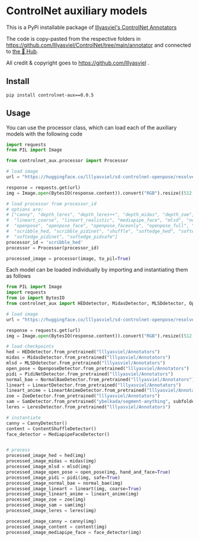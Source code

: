# ControlNet auxiliary models

This is a PyPi installable package of [lllyasviel's ControlNet Annotators](https://github.com/lllyasviel/ControlNet/tree/main/annotator)

The code is copy-pasted from the respective folders in https://github.com/lllyasviel/ControlNet/tree/main/annotator and connected to [the 🤗 Hub](https://huggingface.co/lllyasviel/Annotators).

All credit & copyright goes to https://github.com/lllyasviel .

## Install

```
pip install controlnet-aux==0.0.5
```

## Usage


You can use the processor class, which can load each of the auxiliary models with the following code
```python
import requests
from PIL import Image

from controlnet_aux.processor import Processor

# load image
url = "https://huggingface.co/lllyasviel/sd-controlnet-openpose/resolve/main/images/pose.png"

response = requests.get(url)
img = Image.open(BytesIO(response.content)).convert("RGB").resize((512, 512))

# load processor from processor_id
# options are:
# ["canny", "depth_leres", "depth_leres++", "depth_midas", "depth_zoe", "lineart_anime",
#  "lineart_coarse", "lineart_realistic", "mediapipe_face", "mlsd", "normal_bae", "normal_midas",
#  "openpose", "openpose_face", "openpose_faceonly", "openpose_full", "openpose_hand",
#  "scribble_hed, "scribble_pidinet", "shuffle", "softedge_hed", "softedge_hedsafe",
#  "softedge_pidinet", "softedge_pidsafe"]
processor_id = 'scribble_hed'
processor = Processor(processor_id)

processed_image = processor(image, to_pil=True)
```

Each model can be loaded individually by importing and instantiating them as follows
```python
from PIL import Image
import requests
from io import BytesIO
from controlnet_aux import HEDdetector, MidasDetector, MLSDdetector, OpenposeDetector, PidiNetDetector, NormalBaeDetector, LineartDetector, LineartAnimeDetector, CannyDetector, ContentShuffleDetector, ZoeDetector, MediapipeFaceDetector, SamDetector, LeresDetector

# load image
url = "https://huggingface.co/lllyasviel/sd-controlnet-openpose/resolve/main/images/pose.png"

response = requests.get(url)
img = Image.open(BytesIO(response.content)).convert("RGB").resize((512, 512))

# load checkpoints
hed = HEDdetector.from_pretrained("lllyasviel/Annotators")
midas = MidasDetector.from_pretrained("lllyasviel/Annotators")
mlsd = MLSDdetector.from_pretrained("lllyasviel/Annotators")
open_pose = OpenposeDetector.from_pretrained("lllyasviel/Annotators")
pidi = PidiNetDetector.from_pretrained("lllyasviel/Annotators")
normal_bae = NormalBaeDetector.from_pretrained("lllyasviel/Annotators")
lineart = LineartDetector.from_pretrained("lllyasviel/Annotators")
lineart_anime = LineartAnimeDetector.from_pretrained("lllyasviel/Annotators")
zoe = ZoeDetector.from_pretrained("lllyasviel/Annotators")
sam = SamDetector.from_pretrained("ybelkada/segment-anything", subfolder="checkpoints")
leres = LeresDetector.from_pretrained("lllyasviel/Annotators")

# instantiate
canny = CannyDetector()
content = ContentShuffleDetector()
face_detector = MediapipeFaceDetector()


# process
processed_image_hed = hed(img)
processed_image_midas = midas(img)
processed_image_mlsd = mlsd(img)
processed_image_open_pose = open_pose(img, hand_and_face=True)
processed_image_pidi = pidi(img, safe=True)
processed_image_normal_bae = normal_bae(img)
processed_image_lineart = lineart(img, coarse=True)
processed_image_lineart_anime = lineart_anime(img)
processed_image_zoe = zoe(img)
processed_image_sam = sam(img)
processed_image_leres = leres(img)

processed_image_canny = canny(img)
processed_image_content = content(img)
processed_image_mediapipe_face = face_detector(img)
```
